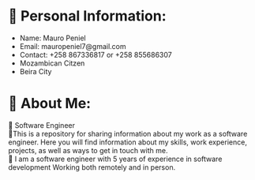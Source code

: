 # 💫 Personal Information:
<ul>
  <li>Name: Mauro Peniel</li>
  <li>Email: mauropeniel7@gmail.com</li>
  <li>Contact: +258 867336817 or +258 855686307</li>
  <li>Mozambican Citzen</li>
  <li>Beira City</li>
</ul>
 

# 💫 About Me:
🔭 Software Engineer<br>👯This is a repository for sharing information about my work as a software engineer. Here you will find information about my skills, work experience, projects, as well as ways to get in touch with me.<br>🤝 I am a software engineer with 5 years of experience in software development Working both remotely and in person. 
